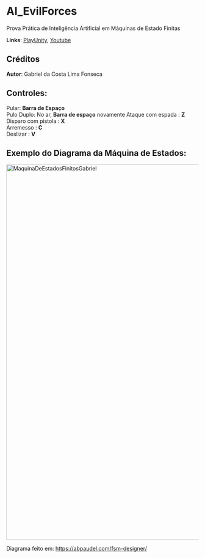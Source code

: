 # AI_EvilForces
Prova Prática de Inteligência Artificial em Máquinas de Estado Finitas  

**Links**: [PlayUnity](https://play.unity.com/en/games/d7d53f36-c594-4493-a1a5-08c1c52d3305/webgl-builds), [Youtube](https://youtu.be/fs7cL15txRY)



## Créditos
**Autor**: Gabriel da Costa Lima Fonseca

## Controles:
Pular: **Barra de Espaço**    
Pulo Duplo: No ar, **Barra de espaço**  novamente
Ataque com espada : **Z**  
Disparo com pistola : **X**  
Arremesso : **C**  
Deslizar : **V**  

## Exemplo do Diagrama da Máquina de Estados:

<img width="1784" height="983" alt="MaquinaDeEstadosFinitosGabriel" src="https://github.com/user-attachments/assets/5255c663-552e-49cd-abeb-abaf14f90a9b" />

Diagrama feito em: https://abpaudel.com/fsm-designer/
            
